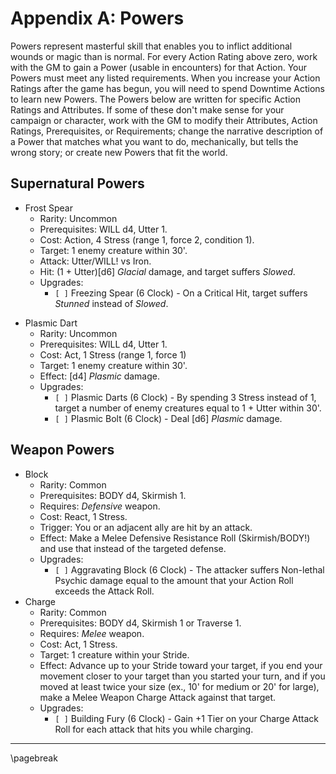 # Appendix A: Powers

Powers represent masterful skill that enables you to inflict additional wounds or magic than is normal. For every Action Rating above zero, work with the GM to gain a Power (usable in encounters) for that Action. Your Powers must meet any listed requirements. When you increase your Action Ratings after the game has begun, you will need to spend Downtime Actions to learn new Powers. The Powers below are written for specific Action Ratings and Attributes. If some of these don't make sense for your campaign or character, work with the GM to modify their Attributes, Action Ratings, Prerequisites, or Requirements; change the narrative description of a Power that matches what you want to do, mechanically, but tells the wrong story; or create new Powers that fit the world.

## Supernatural Powers

* Frost Spear
    * Rarity: Uncommon
    * Prerequisites: WILL d4, Utter 1.
    * Cost: Action, 4 Stress (range 1, force 2, condition 1).
    * Target: 1 enemy creature within 30'.
    * Attack: Utter/WILL! vs Iron.
    * Hit: (1 + Utter)[d6] *Glacial* damage, and target suffers *Slowed*.
    * Upgrades:
        - `[ ]` Freezing Spear (6 Clock) - On a Critical Hit, target suffers *Stunned* instead of *Slowed*.
- Plasmic Dart
    * Rarity: Uncommon
    - Prerequisites: WILL d4, Utter 1.
    - Cost: Act, 1 Stress (range 1, force 1)
    - Target: 1 enemy creature within 30'.
    - Effect: [d4] *Plasmic* damage.
    - Upgrades:
        - `[ ]` Plasmic Darts (6 Clock) - By spending 3 Stress instead of 1, target a number of enemy creatures equal to 1 + Utter within 30'.
        - `[ ]` Plasmic Bolt (6 Clock) - Deal [d6] *Plasmic* damage.

## Weapon Powers

* Block
    * Rarity: Common
    * Prerequisites: BODY d4, Skirmish 1.
    * Requires: *Defensive* weapon.
    * Cost: React, 1 Stress.
    * Trigger: You or an adjacent ally are hit by an attack.
    * Effect: Make a Melee Defensive Resistance Roll (Skirmish/BODY!) and use that instead of the targeted defense.
    * Upgrades:
        * `[ ]` Aggravating Block (6 Clock) - The attacker suffers Non-lethal Psychic damage equal to the amount that your Action Roll exceeds the Attack Roll.
* Charge
    * Rarity: Common
    * Prerequisites: BODY d4, Skirmish 1 or Traverse 1.
    * Requires: *Melee* weapon.
    * Cost: Act, 1 Stress.
    * Target: 1 creature within your Stride.
    * Effect: Advance up to your Stride toward your target, if you end your movement closer to your target than you started your turn, and if you moved at least twice your size (ex., 10' for medium or 20' for large), make a Melee Weapon Charge Attack against that target.
    * Upgrades:
        * `[ ]` Building Fury (6 Clock) - Gain +1 Tier on your Charge Attack Roll for each attack that hits you while charging.

* * * * * * * * * * * * * * * * * * * * * * * * * * * * * * * * * * * * * * * *

\pagebreak
